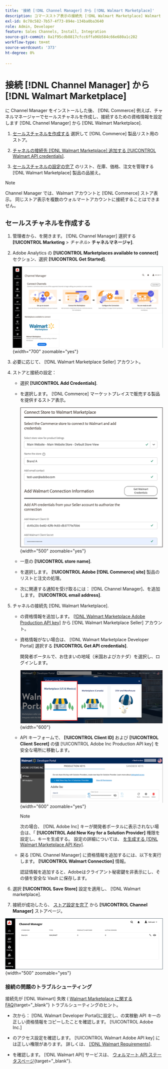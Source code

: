 ```yaml
---
title: '接続 [!DNL Channel Manager] から [!DNL Walmart Marketplace]'
description: コマースストア表示の接続先 [!DNL Walmart Marketplace] Walmart Marketplace の販売に関するコマース製品リスト、在庫、価格、注文を管理するセールスチャネルを作成する。」
exl-id: 8c78c582-7b57-4f73-894e-134ba0ba3640
role: Admin, Developer
feature: Sales Channels, Install, Integration
source-git-commit: 8a1f95cdb8817cfcc6ffa96b584c66e680a1c282
workflow-type: tm+mt
source-wordcount: '373'
ht-degree: 0%

---
```


# 接続 [!DNL Channel Manager] から [!DNL Walmart Marketplace]

に Channel Manager をインストールした後、 [!DNL Commerce] 例えば、チャネルマネージャーでセールスチャネルを作成し、接続するための資格情報を設定します [!DNL Channel Manager] から [!DNL Walmart Marketplace].

1. [セールスチャネルを作成する](#create-the-sales-channel) 選択して [!DNL Commerce] 製品リスト用のストア。

1. [チャネルの接続先 [!DNL Walmart Marketplace] 追加する [!UICONTROL Walmart API credentials]](#connect-the-channel-to-walmart-marketplace).

1. [セールスチャネルの設定の完了](#complete-sales-channel-store-setup) のリスト、在庫、価格、注文を管理する [!DNL Walmart Marketplace] 製品の品揃え。

>[!NOTE]
>
>Channel Manager では、Walmart アカウントと [!DNL Commerce] ストア表示。 同じストア表示を複数のウォルマートアカウントに接続することはできません。

## セールスチャネルを作成する

1. 管理者から、を開きます。 [!DNL Channel Manager] 選択する **[!UICONTROL Marketing** > _チャネル&#x200B;_> **チャネルマネージャ]**.

1. Adobe Analytics の **[!UICONTROL Marketplaces available to connect]** セクション、選択 **[!UICONTROL Get Started]**.

   ![新規接続 [!DNL Walmart] 保存先 [!DNL Channel Manager]](assets/channel-manager-home.png){width="700" zoomable="yes"}

1. 必要に応じて、 [!DNL Walmart Marketplace Seller] アカウント。

1. ストアと接続の設定：

   - 選択 **[!UICONTROL Add Credentials]**.

   - を選択します。 [!DNL Commerce] マーケットプレイスで販売する製品を提供するストア表示。

     ![次の間の接続を設定 [!DNL Commerce] および [!DNL Walmart Marketplace] から [!DNL Channel Manager]](assets/configure-commerce-to-marketplace-connection.png){width="500" zoomable="yes"}

   - 一意の **[!UICONTROL store name]**.

   - を選択します。 **[!UICONTROL Adobe [!DNL Commerce] site]** 製品のリストと注文の処理。

   - 次に関連する通知を受け取るには： [!DNL Channel Manager]、を追加します。 **[!UICONTROL email address]**.

1. チャネルの接続先 [!DNL Walmart Marketplace].

   - の資格情報を追加します。 [[!DNL Walmart Marketplace Adobe Production API key]](walmart-requirements.md#generate-a-walmart-marketplace-production-api-key) から [!DNL Walmart Marketplace Seller] アカウント。

   - 資格情報がない場合は、 [!DNL Walmart Marketplace Developer Portal] 選択する **[!UICONTROL Get API credentials]**.

     開発者ポータルで、お住まいの地域（米国およびカナダ）を選択し、ログインします。

     ![[!DNL Walmart Marketplace] アカウントログイン](assets/walmart-marketplace-login-page.png){width="600"}

   - API キーフォームで、 **[!UICONTROL Client ID]** および **[!UICONTROL Client Secret]** の値 [!UICONTROL Adobe Inc Production API key] を安全な場所に移動します。

     ![[!DNL Walmart Marketplace API key] 設定ページ](assets/walmart-api-key-management-form.png){width="600" zoomable="yes"}

     >[!NOTE]
     >
     >次の場合、 [!DNL Adobe Inc] キーが開発者ポータルに表示されない場合は、「 **[!UICONTROL Add New Key for a Solution Provider]** 権限を設定し、キーを生成する。 設定の詳細については、 [を生成する [!DNL Walmart Marketplace API Key]](walmart-requirements.md#generate-a-walmart-marketplace-api-key).

   - 戻る [!DNL Channel Manager] に資格情報を追加するには、以下を実行します。 **[!UICONTROL Walmart Connection]** 情報。

     認証情報を追加すると、Adobeはクライアント秘密鍵を非表示にし、その値を安全な Vault に保存します。

1. 選択 **[!UICONTROL Save Store]** 設定を適用し、 [!DNL Walmart marketplace].

1. 接続が成功したら、 [ストア設定を完了](complete-sales-channel-store-setup.md) から **[!UICONTROL Channel Manager]** ストアページ。

![最初のストアを設定](assets/channel-manager-setup-first-store.png){width="500" zoomable="yes"}

### 接続の問題のトラブルシューティング

接続先が [!DNL Walmart] 失敗 ( [Walmart Marketplace に関する FAQ](https://developer.walmart.com/faq/us/faq-auth/){target="_blank"} トラブルシューティングのヒント。

- 次から： [!DNL Walmart Developer Portal]に設定し、の実稼動 API キーの正しい資格情報をコピーしたことを確認します。 [!UICONTROL Adobe Inc.]

- のアクセス設定を確認します。 [!UICONTROL Walmart Adobe API key] には正しい権限があります。 詳しくは、 [[!DNL Walmart Requirements]](walmart-requirements.md##generate-a-walmart-marketplace-api-key).

- を確認します。 [!DNL Walmart API] サービスは、 [ウォルマート API ステータスページ](https://developer.walmart.com/us/whats-new/new-api-status-information-now-available/){target="_blank"}.
